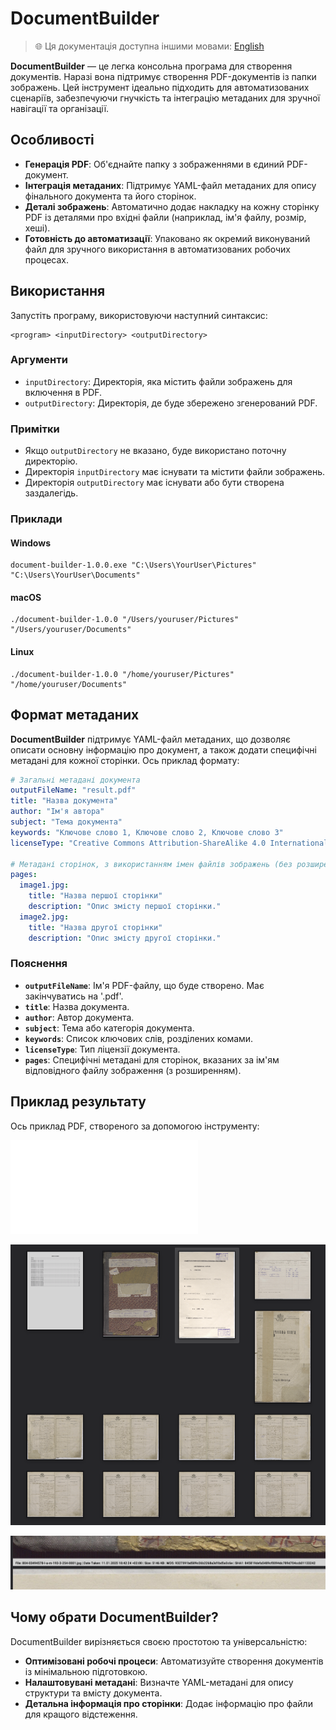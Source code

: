 # DocumentBuilder

> 🌐 Ця документація доступна іншими мовами:
> [English](./README.md)

**DocumentBuilder** — це легка консольна програма для створення документів. Наразі вона підтримує створення PDF-документів із папки зображень. Цей інструмент ідеально підходить для автоматизованих сценаріїв, забезпечуючи гнучкість та інтеграцію метаданих для зручної навігації та організації.

## Особливості

- **Генерація PDF**: Об'єднайте папку з зображеннями в єдиний PDF-документ.
- **Інтеграція метаданих**: Підтримує YAML-файл метаданих для опису фінального документа та його сторінок.
- **Деталі зображень**: Автоматично додає накладку на кожну сторінку PDF із деталями про вхідні файли (наприклад, ім'я файлу, розмір, хеші).
- **Готовність до автоматизації**: Упаковано як окремий виконуваний файл для зручного використання в автоматизованих робочих процесах.

## Використання

Запустіть програму, використовуючи наступний синтаксис:

```plaintext
<program> <inputDirectory> <outputDirectory>
```

### Аргументи

- `inputDirectory`: Директорія, яка містить файли зображень для включення в PDF.
- `outputDirectory`: Директорія, де буде збережено згенерований PDF.

### Примітки

- Якщо `outputDirectory` не вказано, буде використано поточну директорію.
- Директорія `inputDirectory` має існувати та містити файли зображень.
- Директорія `outputDirectory` має існувати або бути створена заздалегідь.

### Приклади

#### Windows

```plaintext
document-builder-1.0.0.exe "C:\Users\YourUser\Pictures" "C:\Users\YourUser\Documents"
```

#### macOS

```plaintext
./document-builder-1.0.0 "/Users/youruser/Pictures" "/Users/youruser/Documents"
```

#### Linux

```plaintext
./document-builder-1.0.0 "/home/youruser/Pictures" "/home/youruser/Documents"
```

## Формат метаданих

**DocumentBuilder** підтримує YAML-файл метаданих, що дозволяє описати основну інформацію про документ, а також додати специфічні метадані для кожної сторінки. Ось приклад формату:

```yaml
# Загальні метадані документа
outputFileName: "result.pdf"
title: "Назва документа"
author: "Ім'я автора"
subject: "Тема документа"
keywords: "Ключове слово 1, Ключове слово 2, Ключове слово 3"
licenseType: "Creative Commons Attribution-ShareAlike 4.0 International (CC BY-SA 4.0)"

# Метадані сторінок, з використанням імен файлів зображень (без розширень)
pages:
  image1.jpg:
    title: "Назва першої сторінки"
    description: "Опис змісту першої сторінки."
  image2.jpg:
    title: "Назва другої сторінки"
    description: "Опис змісту другої сторінки."
```

### Пояснення

- **`outputFileName`**: Ім'я PDF-файлу, що буде створено. Має закінчуватись на '.pdf'.
- **`title`**: Назва документа.
- **`author`**: Автор документа.
- **`subject`**: Тема або категорія документа.
- **`keywords`**: Список ключових слів, розділених комами.
- **`licenseType`**: Тип ліцензії документа.
- **`pages`**: Специфічні метадані для сторінок, вказаних за ім'ям відповідного файлу зображення (з розширенням).

## Приклад результату

Ось приклад PDF, створеного за допомогою інструменту:

![Приклад фінального PDF](docs/assets/example-output-file.pdf)

![Приклад сторінок](docs/assets/example-pages.png)

![Приклад Сліду](docs/assets/example-trace.png)

## Чому обрати DocumentBuilder?

DocumentBuilder вирізняється своєю простотою та універсальністю:

- **Оптимізовані робочі процеси**: Автоматизуйте створення документів із мінімальною підготовкою.
- **Налаштовувані метадані**: Визначте YAML-метадані для опису структури та вмісту документа.
- **Детальна інформація про сторінки**: Додає інформацію про файли для кращого відстеження.

